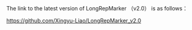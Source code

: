 The link to the latest version of LongRepMarker （v2.0） is as follows：

https://github.com/Xingyu-Liao/LongRepMarker_v2.0
